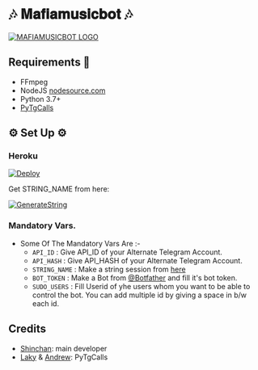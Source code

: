 <h1 align="centre">🎶 𝐌𝐚𝐟𝐢𝐚𝐦𝐮𝐬𝐢𝐜𝐛𝐨𝐭 🎶</h1>

[![MAFIAMUSICBOT LOGO](https://telegra.ph/file/938c1c08c53972280185c.jpg)](https://t.me/MafiaBot_Support)

## Requirements 📝

- FFmpeg
- NodeJS [nodesource.com](https://nodesource.com/)
- Python 3.7+
- [PyTgCalls](https://github.com/pytgcalls/pytgcalls)

<h2 align="centre">⚙️ Set Up ⚙️</h3>

<h3 align="centre"> Heroku </h4>

[![Deploy](https://www.herokucdn.com/deploy/button.svg)](https://heroku.com/deploy)

Get STRING_NAME from here:

[![GenerateString](https://img.shields.io/badge/repl.it-generateString-yellowgreen)](https://replit.com/@H1M4N5HU0P1/MafiaBotMusicPyrogramBot#main.py)

### Mandatory Vars.

- Some Of The Mandatory Vars Are :-
   - `API_ID` :  Give API_ID of your Alternate Telegram Account.
   - `API_HASH` :  Give API_HASH of your Alternate Telegram Account.
   - `STRING_NAME` :  Make a string session from [here](https://replit.com/@H1M4N5HU0P1/MafiaBotMusicPyrogramBot#main.py)
   - `BOT_TOKEN` :  Make a Bot from [@Botfather](https://t.me/botfather) and fill it's bot token.
   - `SUDO_USERS` :  Fill Userid of yhe users whom you want to be able to control the bot. You can add multiple id by giving a space in b/w each id.

## Credits

- [Shinchan](https://github.com/Shinchan7222): main developer
- [Laky](https://github.com/Laky-64) & [Andrew](https://github.com/AndrewLaneX): PyTgCalls
